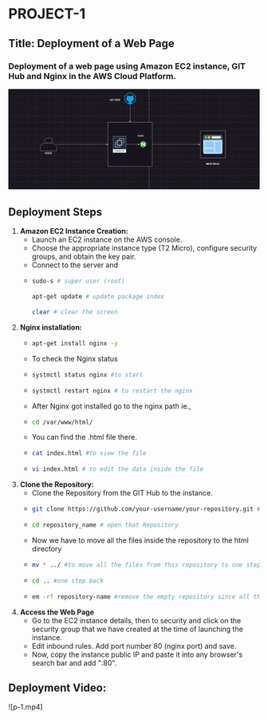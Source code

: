 # PROJECT-1
## Title:   Deployment of a Web Page
### Deployment of a web page using Amazon EC2 instance, GIT Hub and Nginx in the AWS Cloud Platform.
![P-1.png](images/p-1.png)
## Deployment Steps
1. **Amazon EC2 Instance Creation:**
   - Launch an EC2 instance on the AWS console.
   - Choose the appropriate instance type (T2 Micro), configure security groups, and obtain the key pair.
   - Connect to the server and
   - ```bash
     sudo-s # super user (root)
     ```
     ```bash
     apt-get update # update package index
     ```
     ```bash
     clear # clear the screen
     ```
2. **Nginx installation:**
   - ```bash
     apt-get install nginx -y
     ```
   - To check the Nginx status
   - ```bash
     systmctl status nginx #to start
     ```
   - ```bash
     systmctl restart nginx # to restart the nginx
   - After Nginx got installed go to the  nginx path ie.,
   - ```bash
     cd /var/www/html/
     ```
   - You can find the .html file there.
   - ```bash
     cat index.html #to view the file
     ```
   - ```bash
     vi index.html # to edit the data inside the file
     ```
3. **Clone the Repository:**
   - Clone the Repository from the GIT Hub to the instance.
   - ```bash
     git clone https://github.com/your-username/your-repository.git #copy paste the link from the github repository
     ```
   - ```bash
     cd repository_name # open that Repository
     ```
   - Now we have to move all the files inside the repository to the html directory
   - ```bash
     mv * ../ #to move all the files from this repository to one step back
     ```
   - ```bash
     cd .. #one step back
     ```
   - ```bash
     em -rf repository-name #remove the empty repository since all the files inside it have already been moved
     ```
4. **Access the Web Page**
   - Go to the EC2 instance details, then to security and click on the security group that we have created at the time of launching the instance.
   - Edit inbound rules. Add port number 80 (nginx port) and save.
   - Now, copy the instance public IP and paste it into any browser's search bar and add ":80".
## Deployment Video:
![p-1.mp4]
